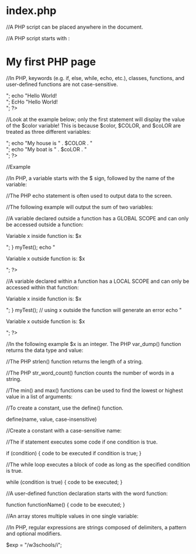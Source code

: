 # index.php

//A PHP script can be placed anywhere in the document.

//A PHP script starts with <?php and ends with ?>:

<!DOCTYPE html>
<html>
<body>

<h1>My first PHP page</h1>

//In PHP, keywords (e.g. if, else, while, echo, etc.), classes, functions, and user-defined functions are not case-sensitive.

<?php
ECHO "Hello World!<br>";
echo "Hello World!<br>";
EcHo "Hello World!<br>";
?>

//Look at the example below; only the first statement will display the value of the $color variable! This is because $color, $COLOR, and $coLOR are treated as three different variables:

<?php
$color = "red";
echo "My car is " . $color . "<br>";
echo "My house is " . $COLOR . "<br>";
echo "My boat is " . $coLOR . "<br>";
?>

<?php
/*
This is a multiple-lines comment block
that spans over multiple
lines
*/
?>

//Example

<?php
// You can also use comments to leave out parts of a code line
$x = 5 /* + 15 */ + 5;
echo $x;
?>

//In PHP, a variable starts with the $ sign, followed by the name of the variable:

<?php
$txt = "Hello world!";
$x = 5;
$y = 10.5;
?>

<?php
\*
After the execution of the statements above, the variable $txt will hold the value Hello world!, the variable $x will hold the value 5, and the variable $y will hold the value 10.5.

Note: When you assign a text value to a variable, put quotes around the value.

Note: Unlike other programming languages, PHP has no command for declaring a variable. It is created the moment you first assign a value to it.
*/
?>

//The PHP echo statement is often used to output data to the screen.

<?php
$txt = "W3Schools.com";
echo "I love $txt!";
?>

//The following example will output the sum of two variables:

<?php
$x = 5;
$y = 4;
echo $x + $y;
?>

//A variable declared outside a function has a GLOBAL SCOPE and can only be accessed outside a function:

<?php
$x = 5; // global scope

function myTest() {
  // using x inside this function will generate an error
  echo "<p>Variable x inside function is: $x</p>";
}
myTest();

echo "<p>Variable x outside function is: $x</p>";
?>

//A variable declared within a function has a LOCAL SCOPE and can only be accessed within that function:

<?php
function myTest() {
  $x = 5; // local scope
  echo "<p>Variable x inside function is: $x</p>";
}
myTest();

// using x outside the function will generate an error
echo "<p>Variable x outside function is: $x</p>";
?>

<?php
\*
The global keyword is used to access a global variable from within a function.

To do this, use the global keyword before the variables (inside the function):
*/
?>

<?php
$x = 5;
$y = 10;

function myTest() {
  global $x, $y;
  $y = $x + $y;
}

myTest();
echo $y; // outputs 15
?>

<?php
\*
Rules for integers:

An integer must have at least one digit
An integer must not have a decimal point
An integer can be either positive or negative
Integers can be specified in: decimal (base 10), hexadecimal (base 16), octal (base 8), or binary (base 2) notation
*/
*?>

//In the following example $x is an integer. The PHP var_dump() function returns the data type and value:

<?php
$x = 5985;
var_dump($x);
?>

<?php
\*
An array stores multiple values in one single variable.

In the following example $cars is an array. The PHP var_dump() function returns the data type and value:
*/
?>

<?php
$cars = array("Volvo","BMW","Toyota");
var_dump($cars);
?>

//The PHP strlen() function returns the length of a string.

<?php
echo strlen("Hello world!"); // outputs 12
?>

//The PHP str_word_count() function counts the number of words in a string.

<?php
echo str_word_count("Hello world!"); // outputs 2
?>

//The min() and max() functions can be used to find the lowest or highest value in a list of arguments:

<?php
echo(min(0, 150, 30, 20, -8, -200));  // returns -200
echo(max(0, 150, 30, 20, -8, -200));  // returns 150
?>

//To create a constant, use the define() function.

define(name, value, case-insensitive)

//Create a constant with a case-sensitive name:

<?php
define("GREETING", "Welcome to W3Schools.com!");
echo GREETING;
?>

//The if statement executes some code if one condition is true.

if (condition) {
  code to be executed if condition is true;
}

//The while loop executes a block of code as long as the specified condition is true.

while (condition is true) {
  code to be executed;
}

//A user-defined function declaration starts with the word function:

function functionName() {
  code to be executed;
}

//An array stores multiple values in one single variable:

<?php
$cars = array("Volvo", "BMW", "Toyota");
echo "I like " . $cars[0] . ", " . $cars[1] . " and " . $cars[2] . ".";
?>

//In PHP, regular expressions are strings composed of delimiters, a pattern and optional modifiers.

$exp = "/w3schools/i";

</body>
</html>
